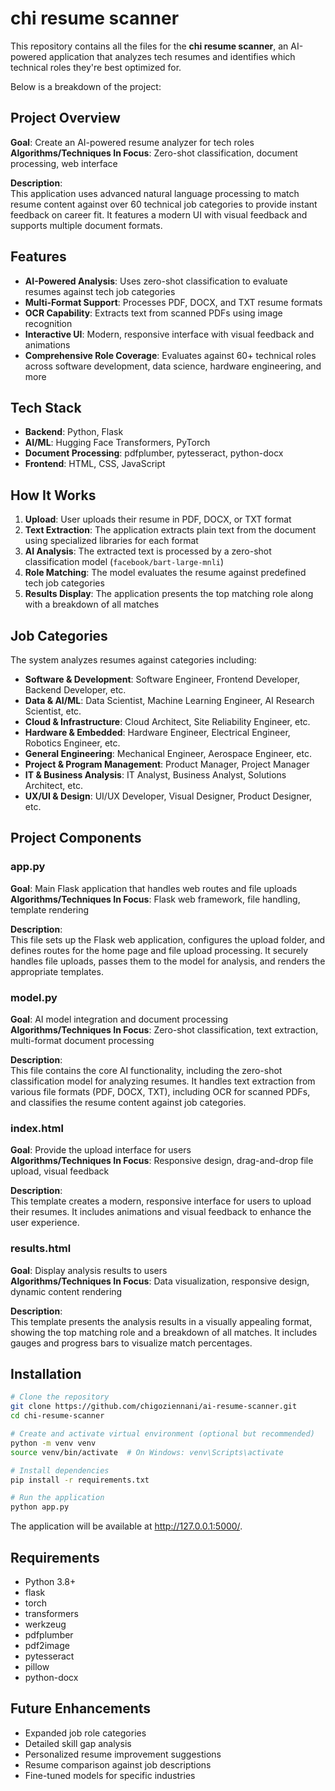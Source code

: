 # **chi resume scanner**  

This repository contains all the files for the **chi resume scanner**, an AI-powered application that analyzes tech resumes and identifies which technical roles they're best optimized for.

Below is a breakdown of the project:  

## **Project Overview**  

**Goal**: Create an AI-powered resume analyzer for tech roles  
**Algorithms/Techniques In Focus**: Zero-shot classification, document processing, web interface  

**Description**:  
This application uses advanced natural language processing to match resume content against over 60 technical job categories to provide instant feedback on career fit. It features a modern UI with visual feedback and supports multiple document formats.  

## **Features**  

- **AI-Powered Analysis**: Uses zero-shot classification to evaluate resumes against tech job categories  
- **Multi-Format Support**: Processes PDF, DOCX, and TXT resume formats  
- **OCR Capability**: Extracts text from scanned PDFs using image recognition  
- **Interactive UI**: Modern, responsive interface with visual feedback and animations  
- **Comprehensive Role Coverage**: Evaluates against 60+ technical roles across software development, data science, hardware engineering, and more  

## **Tech Stack**  

- **Backend**: Python, Flask  
- **AI/ML**: Hugging Face Transformers, PyTorch  
- **Document Processing**: pdfplumber, pytesseract, python-docx  
- **Frontend**: HTML, CSS, JavaScript  

## **How It Works**  

1. **Upload**: User uploads their resume in PDF, DOCX, or TXT format  
2. **Text Extraction**: The application extracts plain text from the document using specialized libraries for each format  
3. **AI Analysis**: The extracted text is processed by a zero-shot classification model (`facebook/bart-large-mnli`)  
4. **Role Matching**: The model evaluates the resume against predefined tech job categories  
5. **Results Display**: The application presents the top matching role along with a breakdown of all matches  

## **Job Categories**  

The system analyzes resumes against categories including:  

- **Software & Development**: Software Engineer, Frontend Developer, Backend Developer, etc.  
- **Data & AI/ML**: Data Scientist, Machine Learning Engineer, AI Research Scientist, etc.  
- **Cloud & Infrastructure**: Cloud Architect, Site Reliability Engineer, etc.  
- **Hardware & Embedded**: Hardware Engineer, Electrical Engineer, Robotics Engineer, etc.  
- **General Engineering**: Mechanical Engineer, Aerospace Engineer, etc.  
- **Project & Program Management**: Product Manager, Project Manager  
- **IT & Business Analysis**: IT Analyst, Business Analyst, Solutions Architect, etc.  
- **UX/UI & Design**: UI/UX Developer, Visual Designer, Product Designer, etc.  

## **Project Components**  

### **app.py**  

**Goal**: Main Flask application that handles web routes and file uploads  
**Algorithms/Techniques In Focus**: Flask web framework, file handling, template rendering  

**Description**:  
This file sets up the Flask web application, configures the upload folder, and defines routes for the home page and file upload processing. It securely handles file uploads, passes them to the model for analysis, and renders the appropriate templates.  

### **model.py**  

**Goal**: AI model integration and document processing  
**Algorithms/Techniques In Focus**: Zero-shot classification, text extraction, multi-format document processing  

**Description**:  
This file contains the core AI functionality, including the zero-shot classification model for analyzing resumes. It handles text extraction from various file formats (PDF, DOCX, TXT), including OCR for scanned PDFs, and classifies the resume content against job categories.  

### **index.html**  

**Goal**: Provide the upload interface for users  
**Algorithms/Techniques In Focus**: Responsive design, drag-and-drop file upload, visual feedback  

**Description**:  
This template creates a modern, responsive interface for users to upload their resumes. It includes animations and visual feedback to enhance the user experience.  

### **results.html**  

**Goal**: Display analysis results to users  
**Algorithms/Techniques In Focus**: Data visualization, responsive design, dynamic content rendering  

**Description**:  
This template presents the analysis results in a visually appealing format, showing the top matching role and a breakdown of all matches. It includes gauges and progress bars to visualize match percentages.  

## **Installation**  

```bash
# Clone the repository
git clone https://github.com/chigoziennani/ai-resume-scanner.git
cd chi-resume-scanner

# Create and activate virtual environment (optional but recommended)
python -m venv venv
source venv/bin/activate  # On Windows: venv\Scripts\activate

# Install dependencies
pip install -r requirements.txt

# Run the application
python app.py

```
The application will be available at http://127.0.0.1:5000/.

## **Requirements**
- Python 3.8+
- flask
- torch
- transformers
- werkzeug
- pdfplumber
- pdf2image
- pytesseract
- pillow
- python-docx

## **Future Enhancements**
- Expanded job role categories
- Detailed skill gap analysis
- Personalized resume improvement suggestions
- Resume comparison against job descriptions
- Fine-tuned models for specific industries
